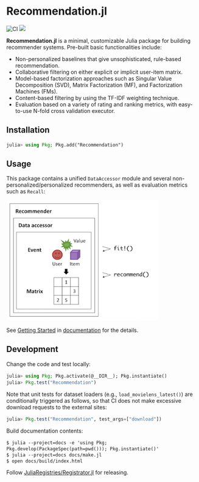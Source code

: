 # Recommendation.jl

![CI](https://github.com/takuti/Recommendation.jl/workflows/CI/badge.svg)
[![](https://img.shields.io/badge/docs-latest-blue.svg)](https://takuti.github.io/Recommendation.jl/latest/)

**Recommendation.jl** is a minimal, customizable Julia package for building recommender systems. Pre-built basic functionalities include:

- Non-personalized baselines that give unsophisticated, rule-based recommendation.
- Collaborative filtering on either explicit or implicit user-item matrix.
- Model-based factorization approaches such as Singular Value Decomposition (SVD), Matrix Factorization (MF), and Factorization Machines (FMs).
- Content-based filtering by using the TF-IDF weighting technique.
- Evaluation based on a variety of rating and ranking metrics, with easy-to-use N-fold cross validation executor.

## Installation

```julia
julia> using Pkg; Pkg.add("Recommendation")
```

## Usage

This package contains a unified `DataAccessor` module and several non-personalized/personalized recommenders, as well as evaluation metrics such as `Recall`:

<img src="docs/src/assets/images/overview.png" width="400px" alt="overview" />

See [Getting Started](https://takuti.github.io/Recommendation.jl/latest/getting_started/) in [documentation](https://takuti.github.io/Recommendation.jl/latest/) for the details.

## Development

Change the code and test locally:

```julia
julia> using Pkg; Pkg.activate(@__DIR__); Pkg.instantiate()
julia> Pkg.test("Recommendation")
```

Note that unit tests for dataset loaders (e.g., `load_movielens_latest()`) are conditionally triggered as follows, so that CI does not make excessive download requests to the external sites:

```julia
julia> Pkg.test("Recommendation", test_args=["download"])
```

Build documentation contents:

```
$ julia --project=docs -e 'using Pkg; Pkg.develop(PackageSpec(path=pwd())); Pkg.instantiate()'
$ julia --project=docs docs/make.jl
$ open docs/build/index.html
```

Follow [JuliaRegistries/Registrator.jl](https://github.com/JuliaRegistries/Registrator.jl) for releasing.
